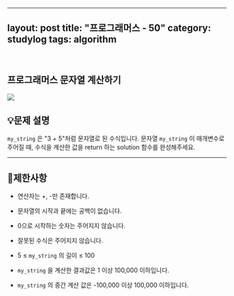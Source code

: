 ﻿
---
layout: post
title: "프로그래머스 - 50"
category: studylog
tags: algorithm
---

<br>

## 프로그래머스 문자열 계산하기


![](https://velog.velcdn.com/images/dlsdud9098/post/e1464da6-734f-4172-a5d3-8df73b71a328/image.png)
## 💡문제 설명
```my_string```
은 "3 + 5"처럼 문자열로 된 수식입니다. 문자열 ```my_string```
이 매개변수로 주어질 때, 수식을 계산한 값을 return 하는 solution 함수를 완성해주세요.


---




## 🚫제한사항


* 연산자는 +, -만 존재합니다.




* 문자열의 시작과 끝에는 공백이 없습니다.




* 0으로 시작하는 숫자는 주어지지 않습니다.




* 잘못된 수식은 주어지지 않습니다.




* 5 ≤ ```my_string```
의 길이 ≤ 100




* ```my_string```
을 계산한 결과값은 1 이상 100,000 이하입니다.
* ```my_string```
의 중간 계산 값은 -100,000 이상 100,000 이하입니다.
